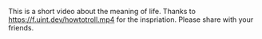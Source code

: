 This is a short video about the meaning of life. Thanks to https://f.uint.dev/howtotroll.mp4 for the inspriation. Please share with your friends.
